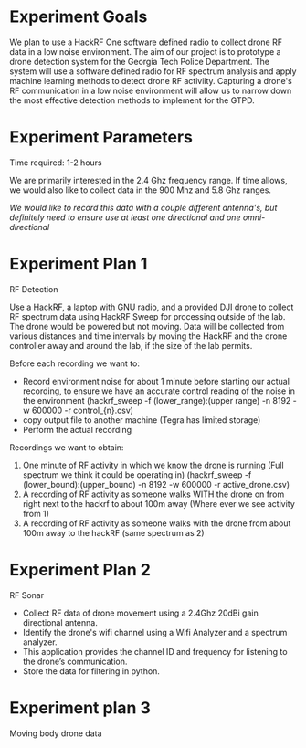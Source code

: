 # Experiment Goals

We plan to use a HackRF One software defined radio to collect drone RF data in a low noise environment. The aim of our project is to prototype a drone detection system for the Georgia Tech Police Department. The system will use a software defined radio for RF spectrum analysis and apply machine learning methods to detect drone RF activiity. Capturing a drone's RF communication in a low noise environment will allow us to narrow down the most effective detection methods to implement for the GTPD.


# Experiment Parameters

Time required: 1-2 hours


We are primarily interested in the 2.4 Ghz frequency range. If time allows, we would also like to collect data in the 900 Mhz and 5.8 Ghz ranges.

*We would like to record this data with a couple different antenna's, but definitely need to ensure use at least one directional and one omni-directional*

# Experiment Plan 1  
RF Detection

Use a HackRF, a laptop with GNU radio, and a provided DJI drone to collect RF spectrum data using HackRF Sweep for processing outside of the lab. The drone would be powered but not moving. Data will be collected from various distances and time intervals by moving the HackRF and the drone controller away and around the lab, if the size of the lab permits.

Before each recording we want to:
- Record environment noise for about 1 minute before starting our actual recording, to ensure we have an accurate control reading of the noise in the environment
(hackrf_sweep -f (lower_range):(upper range) -n 8192 -w 600000 -r control_{n}.csv)
- copy output file to another machine (Tegra has limited storage)
- Perform the actual recording

Recordings we want to obtain:
1. One minute of RF activity in which we know the drone is running (Full spectrum we think it could be operating in) 
(hackrf_sweep -f (lower_bound):(upper_bound) -n 8192 -w 600000 -r active_drone.csv)
2. A recording of RF activity as someone walks WITH the drone on from right next to the hackrf to about 100m away (Where ever we see activity from 1)
3. A recording of RF activity as someone walks with the drone from about 100m away to the hackRF (same spectrum as 2)

# Experiment Plan 2  
RF Sonar

- Collect RF data of drone movement using a 2.4Ghz 20dBi gain directional antenna.  
- Identify the drone's wifi channel using a Wifi Analyzer and a spectrum analyzer.  
- This application provides the channel ID and frequency for listening to the drone’s communication.  
- Store the data for filtering in python.  


# Experiment plan 3
Moving body drone data
